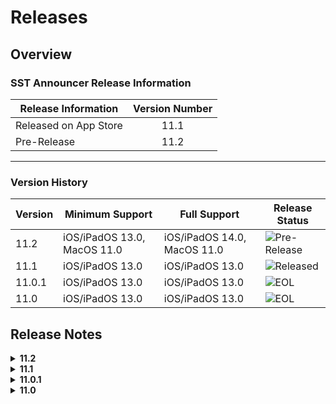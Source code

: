 #  Releases
## Overview
### SST Announcer Release Information
| Release Information    | Version Number |
|------------------------|:--------------:|
| Released on App Store  | 11.1           |
| Pre-Release            | 11.2           |

---

### Version History
| Version | Minimum Support             | Full Support                | Release Status                                                                 |
|---------|-----------------------------|-----------------------------|--------------------------------------------------------------------------------|
|11.2     |iOS/iPadOS 13.0, MacOS 11.0  |iOS/iPadOS 14.0, MacOS 11.0  |![Pre-Release](https://img.shields.io/badge/Pre--Release-yellow.svg?style=flat) |
|11.1     |iOS/iPadOS 13.0              |iOS/iPadOS 13.0              |![Released](https://img.shields.io/badge/Released-blue.svg?style=flat)          |
|11.0.1   |iOS/iPadOS 13.0              |iOS/iPadOS 13.0              |![EOL](https://img.shields.io/badge/End--Of--Life-critical.svg?style=flat)      |
|11.0     |iOS/iPadOS 13.0              |iOS/iPadOS 13.0              |![EOL](https://img.shields.io/badge/End--Of--Life-critical.svg?style=flat)      |

## Release Notes
<details>
<summary><strong>11.2 </strong></summary>

![Pre-Release](https://img.shields.io/badge/Pre--Release-yellow.svg?style=flat)

---
<details>
<summary><strong>Beta 1</strong></summary>

- Xcode and iOS Beta 3 does not support WidgetKit yet.

### Known Issues
#### Investigating
- When setting timetable, it always defaults to S4-07 [MacOS, iOS, iPadOS]
- App crashes when copying an image from contextual menu [iOS, iPadOS]
- Loading bug where it shows "Label" instead of actual content [MacOS, iOS, iPadOS]

#### Resolved Issues
- Back button shows and disappears non-stop when resizing window [MacOS]
- Back button is now properly hidden [iOS]
- Announcement Interface background color [iOS]

</details>

---

### Bug Fixes
- Fixed encoding errors which caused inverted commas and other symbols to be encoded as a bunch of strange symbols
- Fixed bug which caused app to crash when saving images from posts

---

### New Features
#### Announcer Timetables*
- Check your timetables from a iOS 14 widget
- Set it up by pressing the table button in the corner and type your class
- This feature uses on-device intelligence to generate a timetable.
- Generating Timetables takes about 5 minutes.
	- Please do not turn off the device while the app is generating.
	- The app will display logs based on what it is doing.

#### Contextual menu previewing support
- Added contextual menu to areas such as Filters and more
- 3D Touch, Right Click or Long Press on filters, links and more to copy or open it

#### Links and Labels section
- It will automatically hide when scrolling down. This provides more space for content.
- It will show up again when you scroll up to top

#### Error Handling 
- If there is an error when opening the post, it will now ask if you want to close the post
- Posts that require Javascript, or on MacOS, posts with images, may throw errors

#### Drag and Drop
- Drag posts, links and fliters around to share them
- Works best on iPadOS and MacOS

#### Hard to Read?
- Added a Hard to Read? button when viewing posts with dark mode

#### Feedback Reporting
- Any suggestions on how we can improve SST Announcer? Any crashes or unexpected behaviours you experienced? 
- Use the Feedback Reporting tool in SST Announcer to report an issue. 
- When reporting issues, please provide instructions on how to recreate it so we can look into the issue.

---

### iPadOS & MacOS support*
#### Redesigned 
- Takes full advantage of the screen size with a new split-screen design

#### [iPadOS/MacOS] Pointer/Cursor Support
- New animations when hovering over buttons and more
- Secondary/Right Click support

#### [iPadOS/MacOS] Keyboard Shortcuts
- Navigate posts with up and down arrow keys
- Use ⌘F to search for posts
- Find all the keyboard shortcuts in Announcer settings or by holding down ⌘ on iPad

#### [MacOS] Touch Bar support*
- Announcer now supports Touch Bar
- Use it to pin, share and navigate around posts

*Requires iOS 14, iPadOS 14 or MacOS Big Sur

**Requires iOS 13.4, iPadOS 13.4 or MacOS Big Sur
</details>

<details>
<summary><strong>11.1</strong></summary>    

![Released](https://img.shields.io/badge/Released-blue.svg?style=flat)
### Bug Fixes
- Fixed the bug which caused the labels on posts to be hidden

### New Features
#### Spotlight search support
- Search and preview announcements using spotlight search
- Tap on the search result to open it up in SST Announcer

</details>

<details>
<summary><strong>11.0.1</strong></summary>

![EOL](https://img.shields.io/badge/End--Of--Life-critical.svg?style=flat)
### Bug fixes
- Fixed bug where certain notifications would not be sent to the user
- Fixed bug where the content of the post would not show up on the notification
- Fixed bug which caused certain links to result in an error 404 screen. Now, those links just redirect to the Students Blog.

### New Features
#### Improved Links and Labels 
- Dynamically shows and hides when switching device orientation to optimise for space
</details>

<details>
<summary><strong>11.0</strong></summary>

![EOL](https://img.shields.io/badge/End--Of--Life-critical.svg?style=flat)
### New Features
#### Dark mode*
- Announcer now has dark mode! Experience dark mode on Announcer by turning it on in Settings app > Display & Brightness > select Dark

#### Peek & Pop
- Easily preview announcements and access quick actions such as Pin and Share

#### Haptic Feedback**
- We have added haptic feedback for certain actions and interactions within the app

#### Filter Posts with Labels
- Find posts using Labels! From Announcer, tap on the filter button and select which label you would like to use. 
- You can also type “[Label Name]” into the search field for example, “[10th Anniversary]”.

#### Sharing Posts
- Previously, sharing a post meant sharing an entire chunk of text. Now, the app shares the Students’ Blog link.

#### Notifications
- Notifications have been fixed. You can now get push notifications for every new announcement.

#### User Experience improvements
- Scroll up to easily select the items at the top of the screen. No need to stretch to reach the buttons.

#### Accessibility improvements
- Made it easier to increase your text size by pinching and zooming. Previously, it required a double-tap.

#### Colours
- We switched from a Red theme to a Blue one to better match the app.

#### Links
- There is now a dedicated links section at the bottom of the post for you to select a link easily

*feature is only available on iOS 13.0 or later

**feature requires compatible device
</details>
